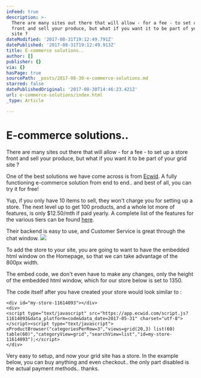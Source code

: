 ```yaml
---
inFeed: true
description: >-
  There are many sites out there that will allow - for a fee - to set up a store
  front and sell your produce, but what if you want it to be part of your grid
  site ?
dateModified: '2017-08-31T19:12:49.791Z'
datePublished: '2017-08-31T19:12:49.913Z'
title: E-commerce solutions..
author: []
publisher: {}
via: {}
hasPage: true
sourcePath: _posts/2017-08-30-e-commerce-solutions.md
starred: false
datePublishedOriginal: '2017-08-30T14:46:23.421Z'
url: e-commerce-solutions/index.html
_type: Article

---
```

# E-commerce solutions..

There are many sites out there that will allow - for a fee - to set up a store front and sell your produce, but what if you want it to be part of your grid site ?

One of the best solutions we have come across is from [Ecwid][0]. A fully functioning e-commerce solution from end to end.. and best of all, you can try it for free!

Yup, if you only have 10 items to sell, they won't charge you for setting up a store. The next level up to get 100 products, and a whole lot more of features, is only $12.50/mth if paid yearly. A complete list of the features for the various tiers can be found [here][1].

Their backend is easy to use, and Customer Service is great through the chat window.
![](https://the-grid-user-content.s3-us-west-2.amazonaws.com/78972b40-6768-48d9-be91-0f6a9c4d28c2.png)

To add the store to your site, you are going to want to have the embedded html window on the Homepage, so that we can take advantage of the 800px width.

The embed code, we don't even have to make any changes, only the height of the embedded html window, which for our store below is set to 1350\.

The code itself after you have created your store would look similar to :

    <div id="my-store-11614093"></div>
    <div>
    <script type="text/javascript" src="https://app.ecwid.com/script.js?11614093&data_platform=code&data_date=2017-05-31" charset="utf-8"></script><script type="text/javascript"> xProductBrowser("categoriesPerRow=3","views=grid(20,3) list(60) table(60)","categoryView=grid","searchView=list","id=my-store-11614093");</script>
    </div>

Very easy to setup, and now your grid site has a store. In the example below, you can buy anything and even checkout.. the only part disabled is the actual payment methods.. thanks.

[0]: https://www.ecwid.com/
[1]: https://www.ecwid.com/pricing
